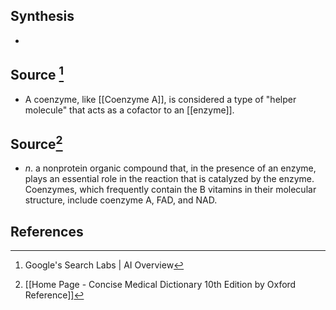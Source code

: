 ## Synthesis
- 
## Source [^1]
- A coenzyme, like [[Coenzyme A]], is considered a type of "helper molecule" that acts as a cofactor to an [[enzyme]].
## Source[^2]
- $n$. a nonprotein organic compound that, in the presence of an enzyme, plays an essential role in the reaction that is catalyzed by the enzyme. Coenzymes, which frequently contain the B vitamins in their molecular structure, include coenzyme A, FAD, and NAD.
## References

[^1]: Google's Search Labs | AI Overview
[^2]: [[Home Page - Concise Medical Dictionary 10th Edition by Oxford Reference]]